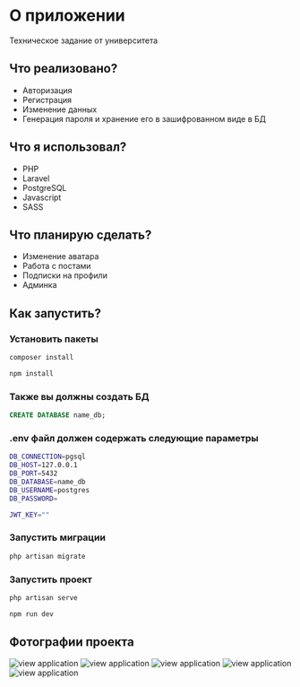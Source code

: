 # О приложении

Техническое задание от университета

## Что реализовано?

-   Авторизация
-   Регистрация
-   Изменение данных
-   Генерация пароля и хранение его в зашифрованном виде в БД

## Что я использовал?

-   PHP
-   Laravel
-   PostgreSQL
-   Javascript
-   SASS

## Что планирую сделать?

-   Изменение аватара
-   Работа с постами
-   Подписки на профили
-   Админка

## Как запустить?

### Установить пакеты

```bash
composer install
```

```bash
npm install
```

### Также вы должны создать БД

```sql
CREATE DATABASE name_db;
```

### .env файл должен содержать следующие параметры

```bash
DB_CONNECTION=pgsql
DB_HOST=127.0.0.1
DB_PORT=5432
DB_DATABASE=name_db
DB_USERNAME=postgres
DB_PASSWORD=

JWT_KEY=""
```

### Запустить миграции

```bash
php artisan migrate
```

### Запустить проект

```bash
php artisan serve
```

```bash
npm run dev
```

## Фотографии проекта

![view application](https://sun9-23.userapi.com/impg/mm2m9VGVUFR8ys6ovWnqsPwD2GK9Zin_H0kNGQ/m4Ks8cGOghI.jpg?size=1463x819&quality=96&sign=3efe61ab7492254df02a2e2c08e4ad3c&type=album)
![view application](https://sun7-9.userapi.com/impg/WkbQZ4FDBNj90fhdbTha36X2fajepRn_3sm4ag/m9zoIN9iGhI.jpg?size=1462x822&quality=96&sign=b79b130221f807745a6f9077792c7681&type=album)
![view application](https://sun7-13.userapi.com/impg/pVEbPtv8OozrBIqMZ9fkdOoB4hEyhOxZtUCpJg/xiZs8Kb_D-I.jpg?size=1459x822&quality=96&sign=4009d9021b56975dd4abf34ae6c5c3b3&type=album)
![view application](https://sun7-24.userapi.com/impg/vzzbFdsgKAIzqTdQKNyhAQY6LfshhreDMYjxLg/gEMG_1dSD6c.jpg?size=1463x823&quality=95&sign=95e276ba697b1fb09d15c1ded34829bb&c_uniq_tag=sOmq2ELyRHFrOTOJZfQY0YkRlllddmo2jV0OJ8TDWt0&type=album)
![view application](https://sun9-66.userapi.com/impg/GhB25SBwwKvUCthujEqX-zsfMnqmTAnkrvsRdQ/t0nY9iFtTro.jpg?size=1463x823&quality=95&sign=db4a0b5d1ada40fe5b9966142a9d04e8&c_uniq_tag=3hRL-H5YL6gRdf0YOlYPID0ZgDIVhdbTPV6TCDRi5W4&type=album)
